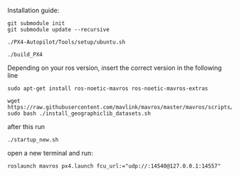 Installation guide:
```
git submodule init
git submodule update --recursive
```

```
./PX4-Autopilot/Tools/setup/ubuntu.sh
```

```
./build_PX4
```

Depending on your ros version, insert the correct version in the following line
```
sudo apt-get install ros-noetic-mavros ros-noetic-mavros-extras
```

```
wget https://raw.githubusercontent.com/mavlink/mavros/master/mavros/scripts/install_geographiclib_datasets.sh
sudo bash ./install_geographiclib_datasets.sh
```
after this run

```
./startup_new.sh

```

open a new terminal and run:
```
roslaunch mavros px4.launch fcu_url:="udp://:14540@127.0.0.1:14557"
```
